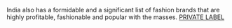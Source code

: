 India also has a formidable and a significant list of fashion brands that are highly profitable, fashionable and popular with the masses.
 <a href="http://www.twiceclub.com/public/shoponlinejp.asp?cheap=products-c44.html" title="PRIVATE LABEL">PRIVATE LABEL</a>
